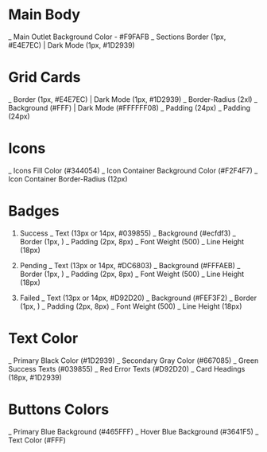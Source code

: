 # Main Body

\_ Main Outlet Background Color - #F9FAFB
\_ Sections Border (1px, #E4E7EC) | Dark Mode (1px, #1D2939)

# Grid Cards

\_ Border (1px, #E4E7EC) | Dark Mode (1px, #1D2939)
\_ Border-Radius (2xl)
\_ Background (#FFF) | Dark Mode (#FFFFFF08)
\_ Padding (24px)
\_ Padding (24px)

# Icons

\_ Icons Fill Color (#344054)
\_ Icon Container Background Color (#F2F4F7)
\_ Icon Container Border-Radius (12px)

# Badges

1. Success
   \_ Text (13px or 14px, #039855)
   \_ Background (#ecfdf3)
   \_ Border (1px, )
   \_ Padding (2px, 8px)
   \_ Font Weight (500)
   \_ Line Height (18px)

2. Pending
   \_ Text (13px or 14px, #DC6803)
   \_ Background (#FFFAEB)
   \_ Border (1px, )
   \_ Padding (2px, 8px)
   \_ Font Weight (500)
   \_ Line Height (18px)

3. Failed
   \_ Text (13px or 14px, #D92D20)
   \_ Background (#FEF3F2)
   \_ Border (1px, )
   \_ Padding (2px, 8px)
   \_ Font Weight (500)
   \_ Line Height (18px)

# Text Color

\_ Primary Black Color (#1D2939)
\_ Secondary Gray Color (#667085)
\_ Green Success Texts (#039855)
\_ Red Error Texts (#D92D20)
\_ Card Headings (18px, #1D2939)

# Buttons Colors

\_ Primary Blue Background (#465FFF)
\_ Hover Blue Background (#3641F5)
\_ Text Color (#FFF)
